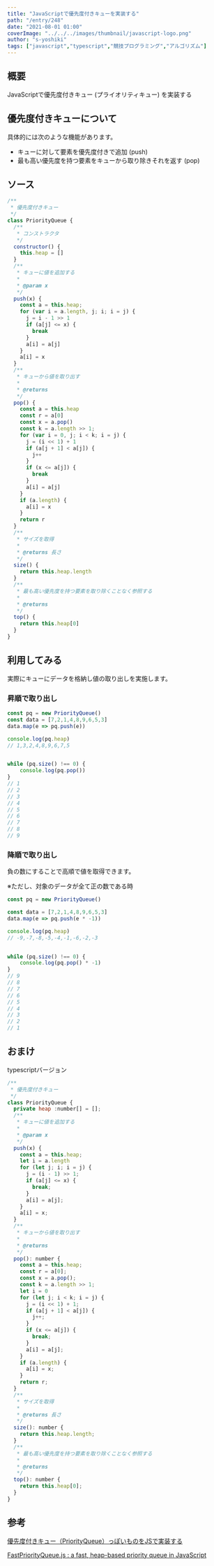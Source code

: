 ```yaml
---
title: "JavaScriptで優先度付きキューを実装する"
path: "/entry/248"
date: "2021-08-01 01:00"
coverImage: "../../../images/thumbnail/javascript-logo.png"
author: "s-yoshiki"
tags: ["javascript","typescript","競技プログラミング","アルゴリズム"]
---
```


## 概要

JavaScriptで優先度付きキュー (プライオリティキュー) を実装する

## 優先度付きキューについて

具体的には次のような機能があります。

 - キューに対して要素を優先度付きで追加 (push)
 - 最も高い優先度を持つ要素をキューから取り除きそれを返す (pop)

## ソース

```js
/**
 * 優先度付きキュー
 */
class PriorityQueue {
  /**
   * コンストラクタ
   */
  constructor() {
    this.heap = []
  }
  /**
   * キューに値を追加する
   * 
   * @param x 
   */
  push(x) {
    const a = this.heap;
    for (var i = a.length, j; i; i = j) {
      j = i - 1 >> 1
      if (a[j] <= x) {
        break
      }
      a[i] = a[j]
    }
    a[i] = x
  }
  /**
   * キューから値を取り出す
   * 
   * @returns 
   */
  pop() {
    const a = this.heap
    const r = a[0]
    const x = a.pop()
    const k = a.length >> 1;
    for (var i = 0, j; i < k; i = j) {
      j = (i << 1) + 1
      if (a[j + 1] < a[j]) {
        j++
      }
      if (x <= a[j]) {
        break
      }
      a[i] = a[j]
    }
    if (a.length) {
      a[i] = x
    }
    return r
  }
  /**
   * サイズを取得
   * 
   * @returns 長さ
   */
  size() {
    return this.heap.length
  }
  /**
   * 最も高い優先度を持つ要素を取り除くことなく参照する
   * 
   * @returns 
   */
  top() {
    return this.heap[0]
  }
}
```

## 利用してみる

実際にキューにデータを格納し値の取り出しを実施します。

### 昇順で取り出し

```js
const pq = new PriorityQueue()
const data = [7,2,1,4,8,9,6,5,3]
data.map(e => pq.push(e))

console.log(pq.heap)
// 1,3,2,4,8,9,6,7,5


while (pq.size() !== 0) {
    console.log(pq.pop())
}
// 1
// 2
// 3
// 4
// 5
// 6
// 7
// 8
// 9
```

### 降順で取り出し

負の数にすることで高順で値を取得できます。

※ただし、対象のデータが全て正の数である時

```js
const pq = new PriorityQueue()

const data = [7,2,1,4,8,9,6,5,3]
data.map(e => pq.push(e * -1))

console.log(pq.heap)
// -9,-7,-8,-5,-4,-1,-6,-2,-3


while (pq.size() !== 0) {
    console.log(pq.pop() * -1)
}
// 9
// 8
// 7
// 6
// 5
// 4
// 3
// 2
// 1
```

## おまけ

typescriptバージョン

```js
/**
 * 優先度付きキュー
 */
class PriorityQueue {
  private heap :number[] = [];
  /**
   * キューに値を追加する
   *
   * @param x
   */
  push(x) {
    const a = this.heap;
    let i = a.length
    for (let j; i; i = j) {
      j = (i - 1) >> 1;
      if (a[j] <= x) {
        break;
      }
      a[i] = a[j];
    }
    a[i] = x;
  }
  /**
   * キューから値を取り出す
   *
   * @returns
   */
  pop(): number {
    const a = this.heap;
    const r = a[0];
    const x = a.pop();
    const k = a.length >> 1;
    let i = 0
    for (let j; i < k; i = j) {
      j = (i << 1) + 1;
      if (a[j + 1] < a[j]) {
        j++;
      }
      if (x <= a[j]) {
        break;
      }
      a[i] = a[j];
    }
    if (a.length) {
      a[i] = x;
    }
    return r;
  }
  /**
   * サイズを取得
   *
   * @returns 長さ
   */
  size(): number {
    return this.heap.length;
  }
  /**
   * 最も高い優先度を持つ要素を取り除くことなく参照する
   *
   * @returns
   */
  top(): number {
    return this.heap[0];
  }
}
```



## 参考

[優先度付きキュー（PriorityQueue）っぽいものをJSで実装する](https://qiita.com/oimo23/items/28f743021592afa12d0b)

[FastPriorityQueue.js : a fast, heap-based priority queue in JavaScript](https://www.npmjs.com/package/fastpriorityqueue)